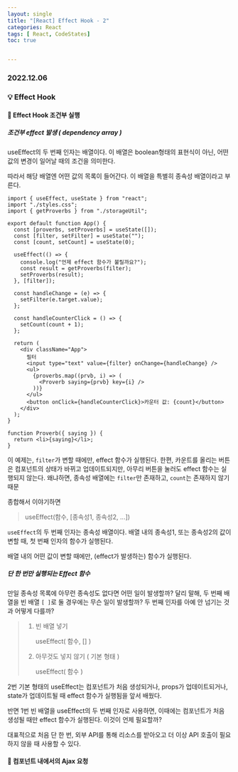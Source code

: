 ```yaml
---
layout: single
title: "[React] Effect Hook - 2"
categories: React
tags: [ React, CodeStates]
toc: true


---
```


### 2022.12.06

### 💡  Effect Hook

#### 📌 Effect Hook 조건부 실행

##### 조건부 effect 발생 ( dependency array )

useEffect의 두 번째 인자는 배열이다. 이 배열은 boolean형태의 표현식이 아닌, 어떤 값의 변경이 일어날 때의 조건을 의미한다. 

따라서 해당 배열엔 어떤 값의 목록이 들어간다. 이 배열을 특별히 종속성 배열이라고 부른다. 

```react
import { useEffect, useState } from "react";
import "./styles.css";
import { getProverbs } from "./storageUtil";

export default function App() {
  const [proverbs, setProverbs] = useState([]);
  const [filter, setFilter] = useState("");
  const [count, setCount] = useState(0);

  useEffect(() => {
    console.log("언제 effect 함수가 불릴까요?");
    const result = getProverbs(filter);
    setProverbs(result);
  }, [filter]);

  const handleChange = (e) => {
    setFilter(e.target.value);
  };

  const handleCounterClick = () => {
    setCount(count + 1);
  };

  return (
    <div className="App">
      필터
      <input type="text" value={filter} onChange={handleChange} />
      <ul>
        {proverbs.map((prvb, i) => (
          <Proverb saying={prvb} key={i} />
        ))}
      </ul>
      <button onClick={handleCounterClick}>카운터 값: {count}</button>
    </div>
  );
}

function Proverb({ saying }) {
  return <li>{saying}</li>;
}
```

이 예제는, `filter`가 변할 때에만, effect 함수가 실행된다. 한편, 카운트를 올리는 버튼은 컴포넌트의 상태가 바뀌고 업데이트되지만, 아무리 버튼을 눌러도 effect 함수는 실행되지 않는다. 왜냐하면, 종속성 배열에는 `filter`만 존재하고, `count`는 존재하지 않기 때문

종합해서 이야기하면 

> useEffect(함수, [종속성1, 종속성2, ...])

`useEffect`의 두 번째 인자는 종속성 배열이다. 배열 내의 종속성1, 또는 종속성2의 값이 변할 때, 첫 번째 인자의 함수가 실행된다.

배열 내의 어떤 값이 변할 때에만, (effect가 발생하는) 함수가 실행된다.

##### 단 한 번만 실행되는 Effect 함수 

만일 종속성 목록에 아무런 종속성도 없다면 어떤 일이 발생할까? 달리 말해, 두 번째 배열을 빈 배열 `[ ]`로 둘 경우에는 무슨 일이 발생할까? 두 번째 인자를 아예 안 넘기는 것과 어떻게 다를까? 

> 1. 빈 배열 넣기 
>
>    useEffect( 함수, [] )
>
> 2. 아무것도 넣지 않기 ( 기본 형태 )
>
>    useEffect( 함수 )

2번 기본 형태의 useEffect는 컴포넌트가 처음 생성되거나, props가 업데이트되거나, state가 업데이트될 때 effect 함수가 실행됨을 앞서 배웠다. 

반면 1번 빈 배열을 useEffect의 두 번째 인자로 사용하면, 이때에는 컴포넌트가 처음 생성될 때만 effect 함수가 실행된다. 이것이 언제 필요할까? 

대표적으로 처음 단 한 번, 외부 API를 통해 리소스를 받아오고 더 이상 API 호출이 필요하지 않을 때 사용할 수 있다. 

#### 📌 컴포넌트 내에서의 Ajax 요청 

